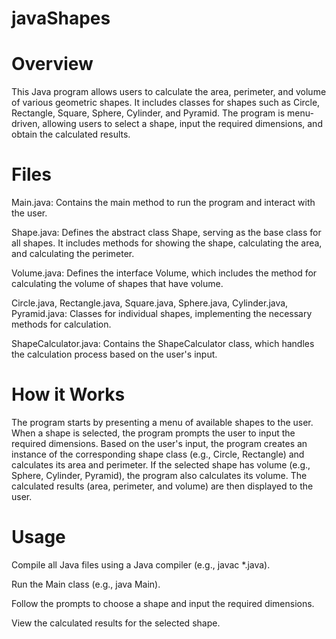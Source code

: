 # javaShapes
# Overview
This Java program allows users to calculate the area, perimeter, and volume of various geometric shapes. It includes classes for shapes such as Circle, Rectangle, Square, Sphere, Cylinder, and Pyramid. The program is menu-driven, allowing users to select a shape, input the required dimensions, and obtain the calculated results.

# Files
Main.java: Contains the main method to run the program and interact with the user.

Shape.java: Defines the abstract class Shape, serving as the base class for all shapes. It includes methods for showing the shape, calculating the area, and calculating the perimeter.

Volume.java: Defines the interface Volume, which includes the method for calculating the volume of shapes that have volume.

Circle.java, Rectangle.java, Square.java, Sphere.java, Cylinder.java, Pyramid.java: Classes for individual shapes, implementing the necessary methods for calculation.

ShapeCalculator.java: Contains the ShapeCalculator class, which handles the calculation process based on the user's input.
# How it Works
The program starts by presenting a menu of available shapes to the user.
When a shape is selected, the program prompts the user to input the required dimensions.
Based on the user's input, the program creates an instance of the corresponding shape class (e.g., Circle, Rectangle) and calculates its area and perimeter.
If the selected shape has volume (e.g., Sphere, Cylinder, Pyramid), the program also calculates its volume.
The calculated results (area, perimeter, and volume) are then displayed to the user.
# Usage
Compile all Java files using a Java compiler (e.g., javac *.java).

Run the Main class (e.g., java Main).

Follow the prompts to choose a shape and input the required dimensions.

View the calculated results for the selected shape.
